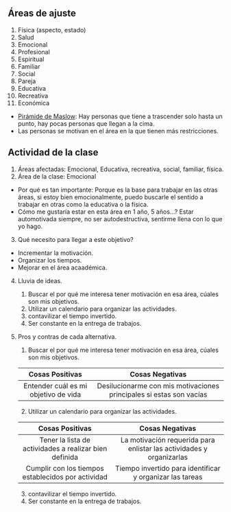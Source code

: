 ## Áreas de ajuste

1. Física (aspecto, estado)
2. Salud
3. Emocional
4. Profesional
5. Espiritual
6. Familiar
7. Social
8. Pareja
9. Educativa
10. Recreativa
11. Económica

- [Pirámide de Maslow](https://es.wikipedia.org/wiki/Pir%C3%A1mide_de_Maslow): Hay personas que tiene a trascender solo hasta un punto, hay pocas personas que llegan a la cima.
- Las personas se motivan en el área en la que tienen más restricciones.

## Actividad de la clase
1. Áreas afectadas: Emocional, Educativa, recreativa, social, familiar, física.
2. Área de la clase: Emocional
  - Por qué es tan importante: Porque es la base para trabajar en las otras áreas, si estoy bien emocionalmente, puedo buscarle el sentido a trabajar en otras como la educativa o la física.
  - Cómo me gustaría estar en esta área en 1 año, 5 años...? Estar automotivada siempre, no ser autodestructiva, sentirme llena con lo que yo hago.
3. Qué necesito para llegar a este objetivo?
  - Incrementar la motivación.
  - Organizar los tiempos.
  - Mejorar en el área acaadémica.
4. Lluvia de ideas.
   1. Buscar el por qué me interesa tener motivación en esa área, cúales son mis objetivos.
   2. Utilizar un calendario para organizar las actividades.
   3. contavilizar el tiempo invertido.
   4. Ser constante en la entrega de trabajos.
5. Pros y contras de cada alternativa.
   1. Buscar el por qué me interesa tener motivación en esa área, cúales son mis objetivos.

    | Cosas Positivas | Cosas Negativas |
    | :---: | :---: |
    | Entender cuál es mi objetivo de vida  | Desilucionarme con mis motivaciones principales si estas son vacías |
   2. Utilizar un calendario para organizar las actividades.

    | Cosas Positivas | Cosas Negativas |
    | :---: | :---: |
    | Tener la lista de actividades a realizar bien definida  | La motivación requerida para enlistar las actividades y organizarlas  |
    | Cumplir con los tiempos establecidos por actividad  | Tiempo invertido para identificar y organizar las tareas  |

   3. contavilizar el tiempo invertido.
   4. Ser constante en la entrega de trabajos.